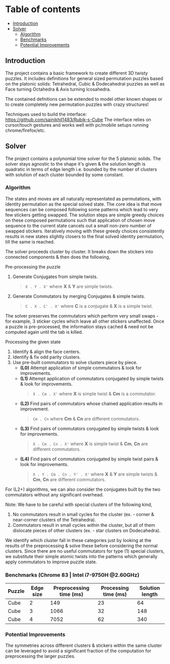 # Table of contents

- [Introduction](#introduction)
- [Solver](#solver)
  - [Algorithm](#algorithm)
  - [Benchmarks](#benchmarks)
  - [Potential Improvements](#improvements)

## Introduction <a name="introduction"></a>

The project contains a basic framework to create different 3D twisty puzzles. It includes definitions for general sized permutation puzzles based on the platonic solids: Tetrahedral, Cubic & Dodecahedral puzzles as well as Face turning Octahedra & Axis turning Icosahedra.

The contained defnitions can be extended to model other known shapes or to create completely new permutation puzzles with crazy structures!

Techniques used to build the interface:
https://github.com/sainikhil1483/Rubik-s-Cube
The interface relies on cursor/touch gestures and works well with pc/mobile setups running chrome/firefox/etc.

## Solver <a name="solver"></a>

The project contains a polynomial time solver for the 5 platonic solids. The solver stays agnostic to the shape it's given & the solution length is quadratic in terms of edge length i.e. bounded by the number of clusters with solution of each cluster bounded by some constant.

### Algorithm <a name="algorithm"></a>

The states and moves are all naturally representated as permutations, with identity permutation as the special solved state. The core idea is that move sequences can be composed following some patterns which lead to very few stickers getting swapped. The solution steps are simple greedy choices on these composed permutations such that application of chosen move sequence to the current state cancels out a small non-zero number of swapped stickers. Iteratively moving with these greedy choices consistently results in new states slightly closers to the final solved identity permutation, till the same is reached.

The solver proceeds cluster by cluster. It breaks down the stickers into connected components & then does the following,

Pre-processing the puzzle

1. Generate Conjugates from simple twists.
   > `X . Y . X'` where **X** & **Y** are simple twists.
2. Generate Commutators by merging Conjugates & simple twists.
   > `C . X . C' . X'` where **C** is a conjugate & **X** is a simple twist.

The solver preserves the commutators which perform very small swaps - for example, 3 sticker cycles which leave all other stickers unaffected.
Once a puzzle is pre-processed, the information stays cached & need not be computed again until the tab is killed.

Processing the given state

1. Identify & align the face centers.
2. Identify & fix odd parity clusters.
3. Use pre-built commutators to solve clusters piece by piece.
   - **(L0)** Attempt application of simple commutators & look for improvements.
   - **(L1)** Attempt application of commutators conjugated by simple twists & look for improvements.
     > `X . Cm . X'` where **X** is simple twist & **Cm** is a commutator.
   - **(L2)** Find pairs of commutators whose chained application results in improvement.
     > `Cm . Cn` where **Cm** & **Cn** are different commutators.
   - **(L3)** Find pairs of commutators conjugated by simple twists & look for improvements.
     > `X . Cm . Cn . X'` where **X** is simple twist & **Cm**, **Cn** are different commutators.
   - **(L4)** Find pairs of commutators conjugated by simple twist pairs & look for improvements.
     > `X . Y . Cm . Cn . Y' . X'` where **X** & **Y** are simple twists & **Cm**, **Cn** are different commutators.

For (L2+) algorithms, we can also consider the conjugates built by the two commutators without any significant overhead.

Note: We have to be careful with special clusters of the following kind,

1. No commutators result in small cycles for the cluster (ex. - corner & near-corner clusters of the Tetrahedra).
2. Commutators result in small cycles within the cluster, but all of them dislocate pieces of other clusters (ex. - star clusters on Dodecahedra).

We identify which cluster fall in these categories just by looking at the results of the preprocessing & solve these before considering the normal clusters. Since there are no useful commutators for type (1) special clusters, we substitute their simple atomic twists into the patterns which generally apply commutators to improve puzzle state.

### Benchmarks (Chrome 83 | Intel i7-9750H @2.60GHz) <a name="benchmarks"></a>

| Puzzle       | Edge size | Preprocessing time (ms) | Processing time (ms) | Solution length |
| ------------ | --------- | ----------------------- | -------------------- | --------------- |
| Cube         | 2         | 149                     | 23                   | 64              |
| Cube         | 3         | 1066                    | 32                   | 148             |
| Cube         | 4         | 7052                    | 62                   | 340             |

### Potential Improvements <a name="improvements"></a>

The symmetries across different clusters & stickers within the same cluster can be leveraged to avoid a significant fraction of the computation for preprocessing the larger puzzles.
